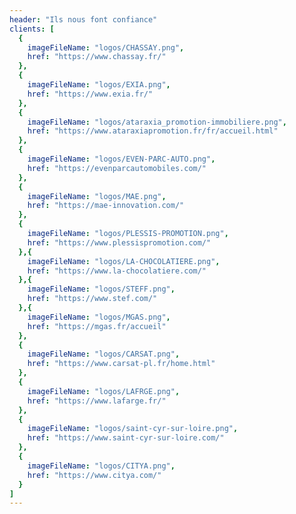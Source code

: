 ```yaml
---
header: "Ils nous font confiance"
clients: [
  {
    imageFileName: "logos/CHASSAY.png",
    href: "https://www.chassay.fr/"
  },
  {
    imageFileName: "logos/EXIA.png",
    href: "https://www.exia.fr/"
  },
  {
    imageFileName: "logos/ataraxia_promotion-immobiliere.png",
    href: "https://www.ataraxiapromotion.fr/fr/accueil.html"
  },
  {
    imageFileName: "logos/EVEN-PARC-AUTO.png",
    href: "https://evenparcautomobiles.com/"
  },
  {
    imageFileName: "logos/MAE.png",
    href: "https://mae-innovation.com/"
  },
  {
    imageFileName: "logos/PLESSIS-PROMOTION.png",
    href: "https://www.plessispromotion.com/"
  },{
    imageFileName: "logos/LA-CHOCOLATIERE.png",
    href: "https://www.la-chocolatiere.com/"
  },{
    imageFileName: "logos/STEFF.png",
    href: "https://www.stef.com/"
  },{
    imageFileName: "logos/MGAS.png",
    href: "https://mgas.fr/accueil"
  },
  {
    imageFileName: "logos/CARSAT.png",
    href: "https://www.carsat-pl.fr/home.html"
  },
  {
    imageFileName: "logos/LAFRGE.png",
    href: "https://www.lafarge.fr/"
  },
  {
    imageFileName: "logos/saint-cyr-sur-loire.png",
    href: "https://www.saint-cyr-sur-loire.com/"
  },
  {
    imageFileName: "logos/CITYA.png",
    href: "https://www.citya.com/"
  }
]
---
```

